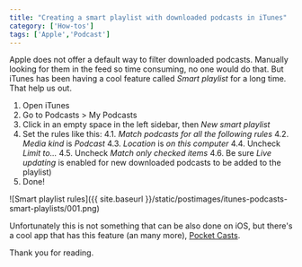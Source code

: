 ```yaml
---
title: "Creating a smart playlist with downloaded podcasts in iTunes"
category: ['How-tos']
tags: ['Apple','Podcast']
---
```


Apple does not offer a default way to filter downloaded podcasts. Manually looking for them in the feed so time consuming, no one would do that. But iTunes has been having a cool feature called *Smart playlist* for a long time. That help us out. 

1. Open iTunes
2. Go to Podcasts > My Podcasts
3. Click in an empty space in the left sidebar, then *New smart playlist*
4. Set the rules like this:
  4.1. *Match podcasts for all the following rules*
  4.2. *Media kind* is *Podcast*
  4.3. *Location* is *on this computer*
  4.4. Uncheck *Limit to...*
  4.5. Uncheck *Match only checked items*
  4.6. Be sure *Live updating* is enabled for new downloaded podcasts to be added to the playlist)
5. Done!

![Smart playlist rules]({{ site.baseurl }}/static/postimages/itunes-podcasts-smart-playlists/001.png)

Unfortunately this is not something that can be also done on iOS, but there's a cool app that has this feature (an many more), [Pocket Casts](http://www.shiftyjelly.com/pocketcasts/).

Thank you for reading.
